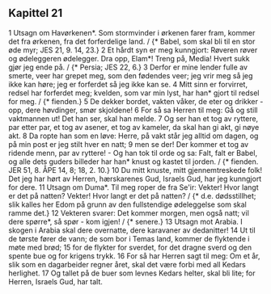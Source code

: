 ## Kapittel 21

1 Utsagn om Havørkenen*. Som stormvinder i ørkenen farer fram, kommer det fra ørkenen, fra det forferdelige land. / {* Babel, som skal bli til en stor øde myr; JES 21, 9. 14, 23.}
2 Et hårdt syn er meg kunngjort: Røveren røver og ødeleggeren ødelegger. Dra opp, Elam*! Treng på, Media! Hvert sukk gjør jeg ende på. / {* Persia; JES 22, 6.}
3 Derfor er mine lender fulle av smerte, veer har grepet meg, som den fødendes veer; jeg vrir meg så jeg ikke kan høre; jeg er forferdet så jeg ikke kan se.
4 Mitt sinn er forvirret, redsel har forferdet meg; kvelden, som var min lyst, har han* gjort til redsel for meg. / {* fienden.}
5 De dekker bordet, vakten våker, de eter og drikker - opp, dere høvdinger, smør skjoldene!
6 For så sa Herren til meg: Gå og still vaktmannen ut! Det han ser, skal han melde.
7 Og ser han et tog av ryttere, par etter par, et tog av asener, et tog av kameler, da skal han gi akt, gi nøye akt.
8 Da ropte han som en løve: Herre, på vakt står jeg alltid om dagen, og på min post er jeg stilt hver en natt;
9 men se der! Der kommer et tog av ridende menn, par av ryttere! - Og han tok til orde og sa: Falt, falt er Babel, og alle dets guders billeder har han* knust og kastet til jorden. / {* fienden. JER 51, 8. ÅPE 14, 8; 18, 2. 10.}
10 Du mitt knuste, mitt gjennemtreskede folk! Det jeg har hørt av Herren, hærskarenes Gud, Israels Gud, har jeg kunngjort for dere.
11 Utsagn om Duma*. Til meg roper de fra Se'ir: Vekter! Hvor langt er det på natten? Vekter! Hvor langt er det på natten? / {* d.e. dødsstillhet; slik kalles her Edom på grunn av den fullstendige ødeleggelse som skal ramme det.}
12 Vekteren svarer: Det kommer morgen, men også natt; vil dere spørre*, så spør - kom igjen! / {* senere.}
13 Utsagn mot Arabia. I skogen i Arabia skal dere overnatte, dere karavaner av dedanitter!
14 Ut til de tørste fører de vann; de som bor i Temas land, kommer de flyktende i møte med brød;
15 for de flykter for sverdet, for det dragne sverd og den spente bue og for krigens trykk.
16 For så har Herren sagt til meg: Om et år, slik som en dagarbeider regner året, skal det være forbi med all Kedars herlighet.
17 Og tallet på de buer som levnes Kedars helter, skal bli lite; for Herren, Israels Gud, har talt.
